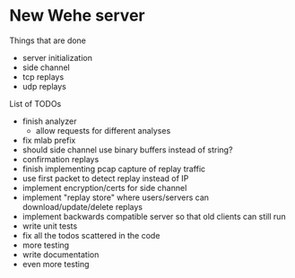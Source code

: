 # New Wehe server

Things that are done
- server initialization
- side channel
- tcp replays
- udp replays

List of TODOs
- finish analyzer
  - allow requests for different analyses
- fix mlab prefix
- should side channel use binary buffers instead of string?
- confirmation replays
- finish implementing pcap capture of replay traffic
- use first packet to detect replay instead of IP
- implement encryption/certs for side channel
- implement "replay store" where users/servers can download/update/delete replays
- implement backwards compatible server so that old clients can still run
- write unit tests
- fix all the todos scattered in the code
- more testing
- write documentation
- even more testing
